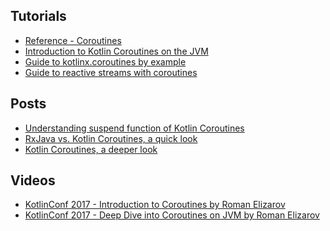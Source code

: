 Tutorials
---
* [Reference - Coroutines](https://kotlinlang.org/docs/reference/coroutines.html#coroutines)
* [Introduction to Kotlin Coroutines on the JVM](https://kotlinlang.org/docs/tutorials/coroutines-basic-jvm.html)
* [Guide to kotlinx.coroutines by example](https://github.com/Kotlin/kotlinx.coroutines/blob/master/coroutines-guide.md)
* [Guide to reactive streams with coroutines](https://github.com/Kotlin/kotlinx.coroutines/blob/master/reactive/coroutines-guide-reactive.md)

Posts
---
* [Understanding suspend function of Kotlin Coroutines](https://medium.com/@elye.project/understanding-suspend-function-of-coroutines-de26b070c5ed)
* [RxJava vs. Kotlin Coroutines, a quick look](http://akarnokd.blogspot.jp/2017/09/rxjava-vs-kotlin-coroutines-quick-look.html)
* [Kotlin Coroutines, a deeper look](https://medium.com/@elizarov/kotlin-coroutines-a-deeper-look-180536305c3f)

Videos
---
* [KotlinConf 2017 - Introduction to Coroutines by Roman Elizarov](https://www.youtube.com/watch?v=_hfBv0a09Jc&t=1565s)
* [KotlinConf 2017 - Deep Dive into Coroutines on JVM by Roman Elizarov](https://www.youtube.com/watch?v=YrrUCSi72E8)
